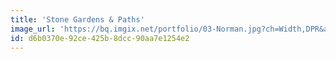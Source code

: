 ```yaml
---
title: 'Stone Gardens & Paths'
image_url: 'https://bq.imgix.net/portfolio/03-Norman.jpg?ch=Width,DPR&auto=compress,enhance,format&fit=crop&w=300&h=300'
id: d6b0370e-92ce-425b-8dcc-90aa7e1254e2
---
```

